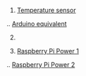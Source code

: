 1. [Temperature sensor](http://www.facstaff.bucknell.edu/mastascu/elessonshtml/sensors/templm35.html)

.. [Arduino equivalent](http://www.instructables.com/id/ARDUINO-TEMPERATURE-SENSOR-LM35/)

2. 

3. [Raspberry Pi Power 1](http://raspberrypi.stackexchange.com/questions/8665/homebrew-power-supply-for-raspberry-pi)

.. [Raspberry Pi Power 2](http://electronics.stackexchange.com/questions/106326/powering-a-raspberry-pi-from-12-v-dc)

